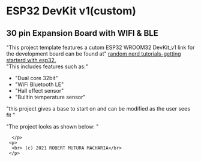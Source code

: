 <html>

  <head>
   <title> CUSTOM ESP32 DevKit v1 -30 pin Expansion board </title>
  </head>
  <body> 
   <h1>  ESP32 DevKit v1(custom) </h1>
   <h2> 30 pin Expansion Board with WIFI & BLE </h2>
   <p> "This project template features a cutom ESP32 WROOM32 DevKit_v1
        link for the development board can be found at"
         <a href ="https://randomnerdtutorials.com/getting-started-with-esp32/" target="blank"> random nerd tutorials-getting starterd with esp32.</a>
    <br>  "This includes features such as:"</br>
    </p>
    <p>
          <ul>  
               <li> "Dual core 32bit"   </li>
                 <li> "WiFi Bluetooth LE"   </li>  
                  <li> "Hall effect sensor"   </li>   
                     <li>"Builtin temperature sensor"   </li>          
          </ul>
    </p>
    <p>"this project gives a base to start on and can be modified as the user sees fit "</p>
     <p>"The project looks as shown below: "</p>
     <p>  
        

      </p>
     <p>  
      <br> (c) 2021 ROBERT MUTURA MACHARIA</br>
     </p>
  </body>

</html>
